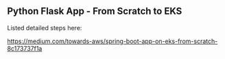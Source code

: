 ## Python Flask App - From Scratch to EKS

Listed detailed steps here:

https://medium.com/towards-aws/spring-boot-app-on-eks-from-scratch-8c173737f1a